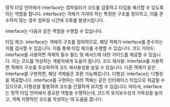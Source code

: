 정적 타입 언어에서 interface는 컴파일러가 코드를 검증하고 타입을 체크할 수 있도록 하는 역할을 합니다. interface는 객체가 가져야 하는 특정한 구조를 정의하고, 이를 준수하지 않는 경우 컴파일 시간에 오류를 발생시킵니다.

interface는 다음과 같은 역할을 수행할 수 있습니다.

타입 체크: interface는 객체의 구조를 정의하므로, 해당 객체가 interface를 준수하는지를 검사할 수 있습니다. 이를 통해 타입 체크를 수행할 수 있습니다.
코드 가이드: interface를 사용하면 객체의 필수 필드 및 메서드에 대한 가이드를 제공할 수 있습니다. 이는 코드를 작성하는 개발자에게 도움이 됩니다.
코드 재사용: interface를 사용하면 객체의 구조를 추상화하여 코드 재사용성을 높일 수 있습니다. 다른 객체가 같은 interface를 구현하면, 해당 객체들은 호환 가능해집니다.
다형성: interface는 다형성을 제공합니다. interface를 구현하는 여러 객체는 같은 인터페이스 타입으로 취급될 수 있으므로, 다형성을 활용하여 코드를 간결하게 유지할 수 있습니다.
따라서, interface는 정적 타입 언어에서 중요한 역할을 수행하는데, 코드의 유지보수성과 가독성을 높이고, 객체 지향적인 코드를 작성하는 데 도움을 줍니다.